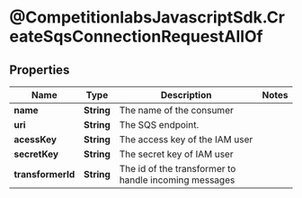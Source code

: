 # @CompetitionlabsJavascriptSdk.CreateSqsConnectionRequestAllOf

## Properties

Name | Type | Description | Notes
------------ | ------------- | ------------- | -------------
**name** | **String** | The name of the consumer | 
**uri** | **String** | The SQS endpoint. | 
**acessKey** | **String** | The access key of the IAM user | 
**secretKey** | **String** | The secret key of IAM user | 
**transformerId** | **String** | The id of the transformer to handle incoming messages | 


